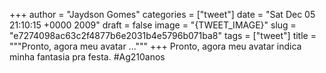 
+++
author = "Jaydson Gomes"
categories = ["tweet"]
date = "Sat Dec 05 21:10:15 +0000 2009"
draft = false
image = "{TWEET_IMAGE}"
slug = "e7274098ac63c2f4877b6e2031b4e5796b071ba8"
tags = ["tweet"]
title = """Pronto, agora meu avatar ..."""
+++
Pronto, agora meu avatar indica minha fantasia pra festa. #Ag210anos
